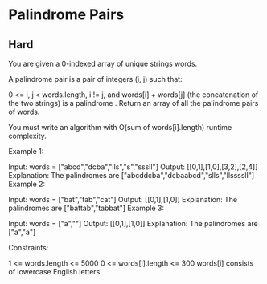 # Palindrome Pairs
## Hard

You are given a 0-indexed array of unique strings words.

A palindrome pair is a pair of integers (i, j) such that:

0 <= i, j < words.length,
i != j, and
words[i] + words[j] (the concatenation of the two strings) is a 
palindrome
.
Return an array of all the palindrome pairs of words.

You must write an algorithm with O(sum of words[i].length) runtime complexity.

 

Example 1:

Input: words = ["abcd","dcba","lls","s","sssll"]
Output: [[0,1],[1,0],[3,2],[2,4]]
Explanation: The palindromes are ["abcddcba","dcbaabcd","slls","llssssll"]
Example 2:

Input: words = ["bat","tab","cat"]
Output: [[0,1],[1,0]]
Explanation: The palindromes are ["battab","tabbat"]
Example 3:

Input: words = ["a",""]
Output: [[0,1],[1,0]]
Explanation: The palindromes are ["a","a"]
 

Constraints:

1 <= words.length <= 5000
0 <= words[i].length <= 300
words[i] consists of lowercase English letters.
